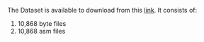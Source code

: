 The Dataset is available to download from this <a href=https://www.kaggle.com/c/malware-classification/data>link</a>.
It consists of: <br>
1. 10,868 byte files<br>
2. 10,868 asm files<br>
